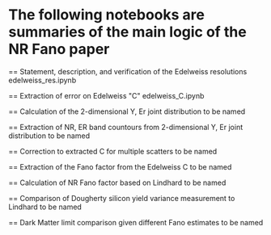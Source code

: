 # The following notebooks are summaries of the main logic of the NR Fano paper

== Statement, description, and verification of the Edelweiss resolutions
edelweiss_res.ipynb

== Extraction of error on Edelweiss "C"
edelweiss_C.ipynb

== Calculation of the 2-dimensional Y, Er joint distribution
to be named

== Extraction of NR, ER band countours from 2-dimensional Y, Er joint distribution
to be named

== Correction to extracted C for multiple scatters
to be named

== Extraction of the Fano factor from the Edelweiss C
to be named

== Calculation of NR Fano factor based on Lindhard
to be named

== Comparison of Dougherty silicon yield variance measurement to Lindhard
to be named

== Dark Matter limit comparison given different Fano estimates
to be named
